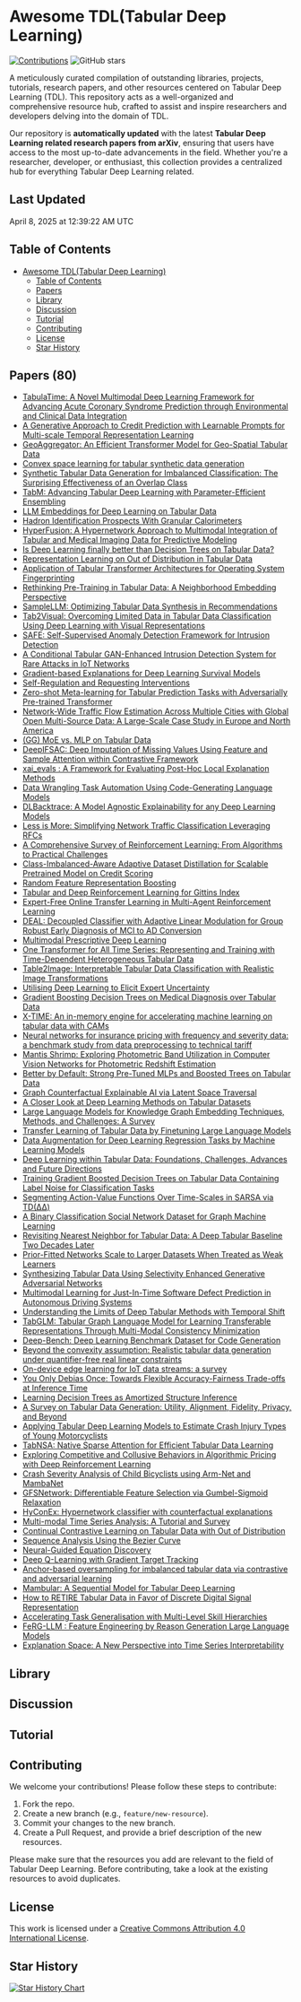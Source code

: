 # Awesome TDL(Tabular Deep Learning)


 [![Contributions](https://img.shields.io/github/issues-pr-closed-raw/Xatta-Trone/awesome-tdl.svg?label=contributions)](https://github.com/Xatta-Trone/awesome-tdl/pulls)  ![GitHub stars](https://img.shields.io/github/stars/Xatta-Trone/awesome-tdl.svg?style=social)



A meticulously curated compilation of outstanding libraries, projects, tutorials, research papers, and other resources centered on Tabular Deep Learning (TDL). This repository acts as a well-organized and comprehensive resource hub, crafted to assist and inspire researchers and developers delving into the domain of TDL.

Our repository is **automatically updated** with the latest **Tabular Deep Learning related research papers from arXiv**, ensuring that users have access to the most up-to-date advancements in the field. Whether you're a researcher, developer, or enthusiast, this collection provides a centralized hub for everything Tabular Deep Learning related.

## Last Updated
April 8, 2025 at 12:39:22 AM UTC


## Table of Contents

- [Awesome TDL(Tabular Deep Learning)](#awesome-tdltabular-deep-learning)
  - [Table of Contents](#table-of-contents)
  - [Papers](#papers)
  - [Library](#library)
  - [Discussion](#discussion)
  - [Tutorial](#tutorial)
  - [Contributing](#contributing)
  - [License](#license)
  - [Star History](#star-history)


## Papers (80)
- [TabulaTime: A Novel Multimodal Deep Learning Framework for Advancing Acute Coronary Syndrome Prediction through Environmental and Clinical Data Integration](https://arxiv.org/abs/2502.17049)
- [A Generative Approach to Credit Prediction with Learnable Prompts for Multi-scale Temporal Representation Learning](https://arxiv.org/abs/2404.13004)
- [GeoAggregator: An Efficient Transformer Model for Geo-Spatial Tabular Data](https://arxiv.org/abs/2502.15032)
- [Convex space learning for tabular synthetic data generation](https://arxiv.org/abs/2407.09789)
- [Synthetic Tabular Data Generation for Imbalanced Classification: The Surprising Effectiveness of an Overlap Class](https://arxiv.org/abs/2412.15657)
- [TabM: Advancing Tabular Deep Learning with Parameter-Efficient Ensembling](https://arxiv.org/abs/2410.24210)
- [LLM Embeddings for Deep Learning on Tabular Data](https://arxiv.org/abs/2502.11596)
- [Hadron Identification Prospects With Granular Calorimeters](https://arxiv.org/abs/2502.10817)
- [HyperFusion: A Hypernetwork Approach to Multimodal Integration of Tabular and Medical Imaging Data for Predictive Modeling](https://arxiv.org/abs/2403.13319)
- [Is Deep Learning finally better than Decision Trees on Tabular Data?](https://arxiv.org/abs/2402.03970)
- [Representation Learning on Out of Distribution in Tabular Data](https://arxiv.org/abs/2502.10095)
- [Application of Tabular Transformer Architectures for Operating System Fingerprinting](https://arxiv.org/abs/2502.09084)
- [Rethinking Pre-Training in Tabular Data: A Neighborhood Embedding Perspective](https://arxiv.org/abs/2311.00055)
- [SampleLLM: Optimizing Tabular Data Synthesis in Recommendations](https://arxiv.org/abs/2501.16125)
- [Tab2Visual: Overcoming Limited Data in Tabular Data Classification Using Deep Learning with Visual Representations](https://arxiv.org/abs/2502.07181)
- [SAFE: Self-Supervised Anomaly Detection Framework for Intrusion Detection](https://arxiv.org/abs/2502.07119)
- [A Conditional Tabular GAN-Enhanced Intrusion Detection System for Rare Attacks in IoT Networks](https://arxiv.org/abs/2502.06031)
- [Gradient-based Explanations for Deep Learning Survival Models](https://arxiv.org/abs/2502.04970)
- [Self-Regulation and Requesting Interventions](https://arxiv.org/abs/2502.04576)
- [Zero-shot Meta-learning for Tabular Prediction Tasks with Adversarially Pre-trained Transformer](https://arxiv.org/abs/2502.04573)
- [Network-Wide Traffic Flow Estimation Across Multiple Cities with Global Open Multi-Source Data: A Large-Scale Case Study in Europe and North America](https://arxiv.org/abs/2502.03798)
- [(GG) MoE vs. MLP on Tabular Data](https://arxiv.org/abs/2502.03608)
- [DeepIFSAC: Deep Imputation of Missing Values Using Feature and Sample Attention within Contrastive Framework](https://arxiv.org/abs/2501.10910)
- [xai_evals : A Framework for Evaluating Post-Hoc Local Explanation Methods](https://arxiv.org/abs/2502.03014)
- [Data Wrangling Task Automation Using Code-Generating Language Models](https://arxiv.org/abs/2502.15732)
- [DLBacktrace: A Model Agnostic Explainability for any Deep Learning Models](https://arxiv.org/abs/2411.12643)
- [Less is More: Simplifying Network Traffic Classification Leveraging RFCs](https://arxiv.org/abs/2502.00586)
- [A Comprehensive Survey of Reinforcement Learning: From Algorithms to Practical Challenges](https://arxiv.org/abs/2411.18892)
- [Class-Imbalanced-Aware Adaptive Dataset Distillation for Scalable Pretrained Model on Credit Scoring](https://arxiv.org/abs/2501.10677)
- [Random Feature Representation Boosting](https://arxiv.org/abs/2501.18283)
- [Tabular and Deep Reinforcement Learning for Gittins Index](https://arxiv.org/abs/2405.01157)
- [Expert-Free Online Transfer Learning in Multi-Agent Reinforcement Learning](https://arxiv.org/abs/2501.15495)
- [DEAL: Decoupled Classifier with Adaptive Linear Modulation for Group Robust Early Diagnosis of MCI to AD Conversion](https://arxiv.org/abs/2411.10814)
- [Multimodal Prescriptive Deep Learning](https://arxiv.org/abs/2501.14152)
- [One Transformer for All Time Series: Representing and Training with Time-Dependent Heterogeneous Tabular Data](https://arxiv.org/abs/2302.06375)
- [Table2Image: Interpretable Tabular Data Classification with Realistic Image Transformations](https://arxiv.org/abs/2412.06265)
- [Utilising Deep Learning to Elicit Expert Uncertainty](https://arxiv.org/abs/2501.11813)
- [Gradient Boosting Decision Trees on Medical Diagnosis over Tabular Data](https://arxiv.org/abs/2410.03705)
- [X-TIME: An in-memory engine for accelerating machine learning on tabular data with CAMs](https://arxiv.org/abs/2304.01285)
- [Neural networks for insurance pricing with frequency and severity data: a benchmark study from data preprocessing to technical tariff](https://arxiv.org/abs/2310.12671)
- [Mantis Shrimp: Exploring Photometric Band Utilization in Computer Vision Networks for Photometric Redshift Estimation](https://arxiv.org/abs/2501.09112)
- [Better by Default: Strong Pre-Tuned MLPs and Boosted Trees on Tabular Data](https://arxiv.org/abs/2407.04491)
- [Graph Counterfactual Explainable AI via Latent Space Traversal](https://arxiv.org/abs/2501.08850)
- [A Closer Look at Deep Learning Methods on Tabular Datasets](https://arxiv.org/abs/2407.00956)
- [Large Language Models for Knowledge Graph Embedding Techniques, Methods, and Challenges: A Survey](https://arxiv.org/abs/2501.07766)
- [Transfer Learning of Tabular Data by Finetuning Large Language Models](https://arxiv.org/abs/2501.06863)
- [Data Augmentation for Deep Learning Regression Tasks by Machine Learning Models](https://arxiv.org/abs/2501.03654)
- [Deep Learning within Tabular Data: Foundations, Challenges, Advances and Future Directions](https://arxiv.org/abs/2501.03540)
- [Training Gradient Boosted Decision Trees on Tabular Data Containing Label Noise for Classification Tasks](https://arxiv.org/abs/2409.08647)
- [Segmenting Action-Value Functions Over Time-Scales in SARSA via TD(ΔΔ)](https://arxiv.org/abs/2411.14783)
- [A Binary Classification Social Network Dataset for Graph Machine Learning](https://arxiv.org/abs/2503.02397)
- [Revisiting Nearest Neighbor for Tabular Data: A Deep Tabular Baseline Two Decades Later](https://arxiv.org/abs/2407.03257)
- [Prior-Fitted Networks Scale to Larger Datasets When Treated as Weak Learners](https://arxiv.org/abs/2503.01256)
- [Synthesizing Tabular Data Using Selectivity Enhanced Generative Adversarial Networks](https://arxiv.org/abs/2502.21034)
- [Multimodal Learning for Just-In-Time Software Defect Prediction in Autonomous Driving Systems](https://arxiv.org/abs/2502.20806)
- [Understanding the Limits of Deep Tabular Methods with Temporal Shift](https://arxiv.org/abs/2502.20260)
- [TabGLM: Tabular Graph Language Model for Learning Transferable Representations Through Multi-Modal Consistency Minimization](https://arxiv.org/abs/2502.18847)
- [Deep-Bench: Deep Learning Benchmark Dataset for Code Generation](https://arxiv.org/abs/2502.18726)
- [Beyond the convexity assumption: Realistic tabular data generation under quantifier-free real linear constraints](https://arxiv.org/abs/2502.18237)
- [On-device edge learning for IoT data streams: a survey](https://arxiv.org/abs/2502.17788)
- [You Only Debias Once: Towards Flexible Accuracy-Fairness Trade-offs at Inference Time](https://arxiv.org/abs/2503.07066)
- [Learning Decision Trees as Amortized Structure Inference](https://arxiv.org/abs/2503.06985)
- [A Survey on Tabular Data Generation: Utility, Alignment, Fidelity, Privacy, and Beyond](https://arxiv.org/abs/2503.05954)
- [Applying Tabular Deep Learning Models to Estimate Crash Injury Types of Young Motorcyclists](https://arxiv.org/abs/2503.10474)
- [TabNSA: Native Sparse Attention for Efficient Tabular Data Learning](https://arxiv.org/abs/2503.09850)
- [Exploring Competitive and Collusive Behaviors in Algorithmic Pricing with Deep Reinforcement Learning](https://arxiv.org/abs/2503.11270)
- [Crash Severity Analysis of Child Bicyclists using Arm-Net and MambaNet](https://arxiv.org/abs/2503.11003)
- [GFSNetwork: Differentiable Feature Selection via Gumbel-Sigmoid Relaxation](https://arxiv.org/abs/2503.13304)
- [HyConEx: Hypernetwork classifier with counterfactual explanations](https://arxiv.org/abs/2503.12525)
- [Multi-modal Time Series Analysis: A Tutorial and Survey](https://arxiv.org/abs/2503.13709)
- [Continual Contrastive Learning on Tabular Data with Out of Distribution](https://arxiv.org/abs/2503.15089)
- [Sequence Analysis Using the Bezier Curve](https://arxiv.org/abs/2503.14574)
- [Neural-Guided Equation Discovery](https://arxiv.org/abs/2503.16953)
- [Deep Q-Learning with Gradient Target Tracking](https://arxiv.org/abs/2503.16700)
- [Anchor-based oversampling for imbalanced tabular data via contrastive and adversarial learning](https://arxiv.org/abs/2503.18569)
- [Mambular: A Sequential Model for Tabular Deep Learning](https://arxiv.org/abs/2408.06291)
- [How to RETIRE Tabular Data in Favor of Discrete Digital Signal Representation](https://arxiv.org/abs/2503.19733)
- [Accelerating Task Generalisation with Multi-Level Skill Hierarchies](https://arxiv.org/abs/2411.02998)
- [FeRG-LLM : Feature Engineering by Reason Generation Large Language Models](https://arxiv.org/abs/2503.23371)
- [Explanation Space: A New Perspective into Time Series Interpretability](https://arxiv.org/abs/2409.01354)


## Library



## Discussion


## Tutorial


## Contributing

We welcome your contributions! Please follow these steps to contribute:

1. Fork the repo.
2. Create a new branch (e.g., `feature/new-resource`).
3. Commit your changes to the new branch.
4. Create a Pull Request, and provide a brief description of the new resources.

Please make sure that the resources you add are relevant to the field of Tabular Deep Learning. Before contributing, take a look at the existing resources to avoid duplicates.

## License

This work is licensed under a [Creative Commons Attribution 4.0 International License](https://creativecommons.org/licenses/by/4.0/).

## Star History

[![Star History Chart](https://api.star-history.com/svg?repos=Xatta-Trone/awesome-tdl)](https://star-history.com/#Xatta-Trone/awesome-tdl&Date)
